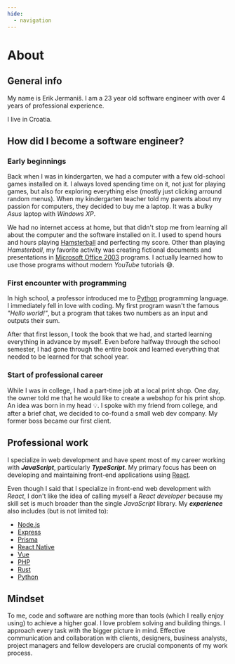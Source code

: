 ```yaml
---
hide:
  - navigation
---
```


# About

## General info

My name is Erik Jermaniš. I am a 23 year old software engineer with over 4 years of professional experience.

I live in Croatia.

## How did I become a software engineer?

### Early beginnings

Back when I was in kindergarten, we had a computer with a few old-school games installed on it. I always loved spending time on it, not just for playing games, but also for exploring everything else (mostly just clicking arround random menus). When my kindergarten teacher told my parents about my passion for computers, they decided to buy me a laptop. It was a bulky _Asus_ laptop with _Windows XP_.

We had no internet access at home, but that didn't stop me from learning all about the computer and the software installed on it. I used to spend hours and hours playing [Hamsterball](https://www.hamsterball.io/) and perfecting my score. Other than playing _Hamsterball_, my favorite activity was creating fictional documents and presentations in [Microsoft Office 2003](https://en.wikipedia.org/wiki/Microsoft_Office_2003) programs. I actually learned how to use those programs without modern _YouTube_ tutorials :sweat_smile:.

### First encounter with programming

In high school, a professor introduced me to [Python](https://www.python.org/) programming language. I immediately fell in love with coding. My first program wasn't the famous _"Hello world!"_, but a program that takes two numbers as an input and outputs their sum.

After that first lesson, I took the book that we had, and started learning everything in advance by myself. Even before halfway through the school semester, I had gone through the entire book and learned everything that needed to be learned for that school year.

### Start of professional career

While I was in college, I had a part-time job at a local print shop. One day, the owner told me that he would like to create a webshop for his print shop. An idea was born in my head :bulb:. I spoke with my friend from college, and after a brief chat, we decided to co-found a small web dev company. My former boss became our first client.

## Professional work

I specialize in web development and have spent most of my career working with **_JavaScript_**, particularly **_TypeScript_**. My primary focus has been on developing and maintaining front-end applications using [React](https://react.dev/).

Even though I said that I specialize in front-end web development with _React_, I don't like the idea of calling myself a _React developer_ because my skill set is much broader than the single _JavaScript_ library. My **_experience_** also includes (but is not limited to):

- [Node.js](https://nodejs.org/en)
- [Express](https://expressjs.com/)
- [Prisma](https://www.prisma.io/)
- [React Native](https://reactnative.dev/)
- [Vue](https://vuejs.org/)
- [PHP](https://www.php.net/)
- [Rust](https://www.rust-lang.org/)
- [Python](https://www.python.org/)

## Mindset

To me, code and software are nothing more than tools (which I really enjoy using) to achieve a higher goal. I love problem solving and building things. I approach every task with the bigger picture in mind. Effective communication and collaboration with clients, designers, business analysts, project managers and fellow developers are crucial components of my work process.

